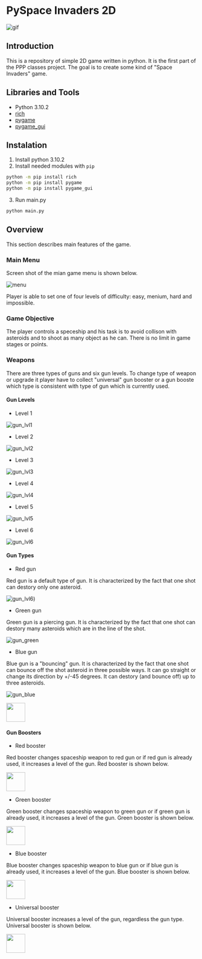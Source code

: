 # PySpace Invaders 2D

![gif](https://user-images.githubusercontent.com/54101971/158279131-66a7e544-40d6-42cc-8884-8cd4ecac3c97.gif)

## Introduction

This is a repository of simple 2D game written in python.
It is the first part of the PPP classes project.
The goal is to create some kind of "Space Invaders" game.

## Libraries and Tools

* Python 3.10.2
* [rich](https://github.com/Textualize/rich)
* [pygame](https://github.com/pygame/pygame)
* [pygame_gui](https://github.com/MyreMylar/pygame_gui)

## Instalation

1. Install python 3.10.2
2. Install needed modules with `pip`

```sh
python -m pip install rich
python -m pip install pygame
python -m pip install pygame_gui
```

3. Run main.py

```sh
python main.py
```

## Overview

This section describes main features of the game.

### Main Menu

Screen shot of the mian game menu is shown below.

![menu](https://user-images.githubusercontent.com/54101971/160297483-e5dc37f9-b972-4a72-8688-81b4fa7a179d.PNG)

Player is able to set one of four levels of difficulty: easy, menium, hard and impossible.

### Game Objective

The player controls a speceship and his task is to avoid collison with asteroids and to shoot as many object as he can.
There is no limit in game stages or points.

### Weapons

There are three types of guns and six gun levels.
To change type of weapon or upgrade it player have to collect "universal" gun booster or a gun booste which type is consistent with type of gun which is currently used.

#### Gun Levels

* Level 1

![gun_lvl1](https://user-images.githubusercontent.com/54101971/160297438-f62ecee8-460d-414a-966e-db8c3f058e6e.gif)

* Level 2

![gun_lvl2](https://user-images.githubusercontent.com/54101971/160297443-bf95ff57-eb8d-4687-8747-6a8144a7b22c.gif)

* Level 3

![gun_lvl3](https://user-images.githubusercontent.com/54101971/160297448-60f3cd96-5ed4-424b-a0da-02f16efafb02.gif)

* Level 4

![gun_lvl4](https://user-images.githubusercontent.com/54101971/160297449-2964dfb0-5e45-42ff-83a6-d1b6e2a50bd4.gif)

* Level 5

![gun_lvl5](https://user-images.githubusercontent.com/54101971/160297452-b8babace-b40a-4da7-b882-940e0eca8e4f.gif)

* Level 6

![gun_lvl6](https://user-images.githubusercontent.com/54101971/160297458-08d7a5f5-7fa0-440e-aaad-56194615cf45.gif)

#### Gun Types

* Red gun

Red gun is a default type of gun.
It is characterized by the fact that one shot can destory only one asteroid.

![gun_lvl6](https://user-images.githubusercontent.com/54101971/160297458-08d7a5f5-7fa0-440e-aaad-56194615cf45.gif))

* Green gun

Green gun is a piercing gun.
It is characterized by the fact that one shot can destory many asteroids which are in the line of the shot.

![gun_green](https://user-images.githubusercontent.com/54101971/160297473-5298696a-2b1c-4f5f-bc5b-91222a851373.gif)

* Blue gun

Blue gun is a "bouncing" gun.
It is characterized by the fact that one shot can bounce off the shot asteroid in three possible ways.
It can go straight or change its direction by +/-45 degrees.
It can destory (and bounce off) up to three asteroids.

![gun_blue](https://user-images.githubusercontent.com/54101971/160297464-0c689132-9554-41d8-86c0-07c93db5358f.gif)

<img src="https://user-images.githubusercontent.com/54101971/160297464-0c689132-9554-41d8-86c0-07c93db5358f.gif" width="50" height="50">

#### Gun Boosters

* Red booster

Red booster changes spaceship weapon to red gun or if red gun is already used, it increases a level of the gun.
Red booster is shown below.

<img src="https://user-images.githubusercontent.com/54101971/160297765-e4690389-aa14-4b47-a03a-6d80568ba9a9.png" width="50" height="50">

* Green booster

Green booster changes spaceship weapon to green gun or if green gun is already used, it increases a level of the gun.
Green booster is shown below.

<img src="https://user-images.githubusercontent.com/54101971/160297771-391cfe71-3db0-4ed7-86ed-5e3df031122d.png" width="50" height="50">

* Blue booster

Blue booster changes spaceship weapon to blue gun or if blue gun is already used, it increases a level of the gun.
Blue booster is shown below.

<img src="https://user-images.githubusercontent.com/54101971/160297778-8b332c31-7abd-4d20-aeec-2a4ab56d3748.png" width="50" height="50">

* Universal booster

Universal booster increases a level of the gun, regardless the gun type.
Universal booster is shown below.

<img src="https://user-images.githubusercontent.com/54101971/160297756-351d7fd9-2acb-4ae7-b7e2-ab5f4aeac08d.png" width="50" height="50">
